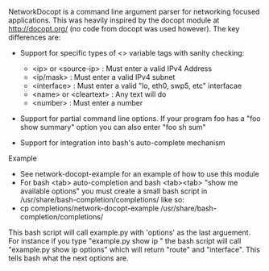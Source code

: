 NetworkDocopt is a command line argument parser for networking focused applications.  This was heavily inspired by the docopt module at http://docopt.org/ (no code from docopt was used however). The key differences are:

- Support for specific types of <> variable tags with sanity checking:
    - \<ip\> or \<source-ip\>   : Must enter a valid IPv4 Address
    - \<ip/mask\>             : Must enter a valid IPv4 subnet
    - \<interface\>           : Must enter a valid "lo, eth0, swp5, etc" interfacae
    - \<name> or \<cleartext\> : Any text will do
    - \<number\>              : Must enter a number

- Support for partial command line options.  If your program foo has a "foo show summary" option you can also enter "foo sh sum"

- Support for integration into bash's auto-complete mechanism


Example
- See network-docopt-example for an example of how to use this module
- For bash \<tab\> auto-completion and bash \<tab\>\<tab\> "show me available options" you must create a small bash script in /usr/share/bash-completion/completions/ like so:
- cp completions/network-docopt-example /usr/share/bash-completion/completions/

This bash script will call example.py with 'options' as the last arguement. For instance if you type "example.py show ip <tab><tab>" the bash script will call "example.py show ip options" which will return "route" and "interface". This tells bash what the next options are.
